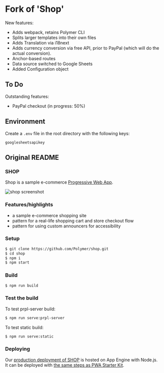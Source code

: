 # Fork of 'Shop'

New features:

* Adds webpack, retains Polymer CLI
* Splits larger templates into their own files
* Adds Translation via i18next
* Adds currency conversion via free API, prior to PayPal (which  will do the actual conversion).
* Anchor-based routes
* Data source switched to Google Sheets
* Added Configuration object

## To Do

Outstanding features:

* PayPal checkout (in progress: 50%)

## Environment

Create a `.env` file in the root directory with the following keys:

    googlesheetsapikey

## Original README

### SHOP

Shop is a sample e-commerce [Progressive Web App](https://developers.google.com/web/progressive-web-apps/).

![shop screenshot](https://user-images.githubusercontent.com/116360/39545341-c50a9184-4e05-11e8-88e0-0e1f3fa4834b.png)

### Features/highlights

- a sample e-commerce shopping site
- pattern for a real-life shopping cart and store checkout flow
- pattern for using custom announcers for accessibility

### Setup
```bash
$ git clone https://github.com/Polymer/shop.git
$ cd shop
$ npm i
$ npm start
```

### Build
```bash
$ npm run build
```

### Test the build
To test prpl-server build:
```bash
$ npm run serve:prpl-server
```
To test static build:
```bash
$ npm run serve:static
```

### Deploying

Our [production deployment of SHOP](https://shop.polymer-project.org/) is hosted on App Engine with Node.js. It can be deployed with [the same steps as PWA Starter Kit](https://polymer.github.io/pwa-starter-kit/building-and-deploying/#deploying-prpl-server).

